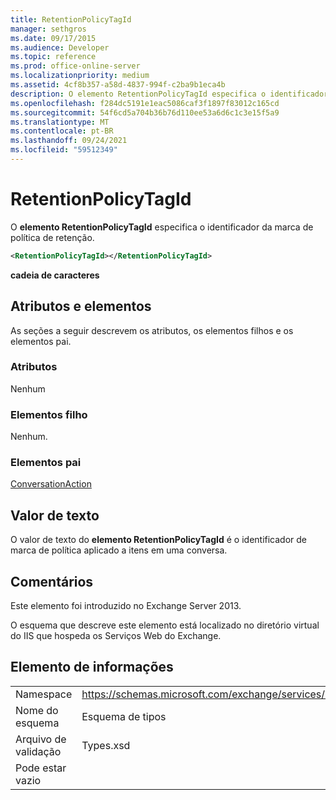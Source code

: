 ```yaml
---
title: RetentionPolicyTagId
manager: sethgros
ms.date: 09/17/2015
ms.audience: Developer
ms.topic: reference
ms.prod: office-online-server
ms.localizationpriority: medium
ms.assetid: 4cf8b357-a58d-4837-994f-c2ba9b1eca4b
description: O elemento RetentionPolicyTagId especifica o identificador da marca de política de retenção.
ms.openlocfilehash: f284dc5191e1eac5086caf3f1897f83012c165cd
ms.sourcegitcommit: 54f6cd5a704b36b76d110ee53a6d6c1c3e15f5a9
ms.translationtype: MT
ms.contentlocale: pt-BR
ms.lasthandoff: 09/24/2021
ms.locfileid: "59512349"
---
```

# <a name="retentionpolicytagid"></a>RetentionPolicyTagId

O **elemento RetentionPolicyTagId** especifica o identificador da marca de política de retenção. 
  
```XML
<RetentionPolicyTagId></RetentionPolicyTagId>
```

 **cadeia de caracteres**
## <a name="attributes-and-elements"></a>Atributos e elementos

As seções a seguir descrevem os atributos, os elementos filhos e os elementos pai.
  
### <a name="attributes"></a>Atributos

Nenhum
  
### <a name="child-elements"></a>Elementos filho

Nenhum.
  
### <a name="parent-elements"></a>Elementos pai

[ConversationAction](conversationaction.md)
  
## <a name="text-value"></a>Valor de texto

O valor de texto do **elemento RetentionPolicyTagId** é o identificador de marca de política aplicado a itens em uma conversa. 
  
## <a name="remarks"></a>Comentários

Este elemento foi introduzido no Exchange Server 2013.
  
O esquema que descreve este elemento está localizado no diretório virtual do IIS que hospeda os Serviços Web do Exchange.
  
## <a name="element-information"></a>Elemento de informações

|||
|:-----|:-----|
|Namespace  <br/> |https://schemas.microsoft.com/exchange/services/2006/types  <br/> |
|Nome do esquema  <br/> |Esquema de tipos  <br/> |
|Arquivo de validação  <br/> |Types.xsd  <br/> |
|Pode estar vazio  <br/> ||
   

